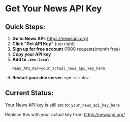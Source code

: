 # Get Your News API Key

## Quick Steps:

1. **Go to News API**: https://newsapi.org/
2. **Click "Get API Key"** (top right)
3. **Sign up for free account** (1000 requests/month free)
4. **Copy your API key**
5. **Add to `.env.local`**:
   ```env
   NEWS_API_KEY=your_actual_news_api_key_here
   ```
6. **Restart your dev server**: `npm run dev`

## Current Status:
Your News API key is still set to: `your_news_api_key_here`

Replace this with your actual key from https://newsapi.org/ 